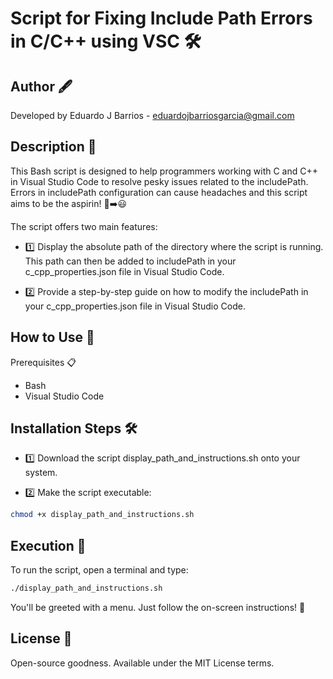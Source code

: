 # Script for Fixing Include Path Errors in C/C++ using VSC 🛠️
## Author 🖋️
Developed by Eduardo J Barrios - eduardojbarriosgarcia@gmail.com

## Description 📝
This Bash script is designed to help programmers working with C and C++ in Visual Studio Code to resolve pesky issues related to the includePath. Errors in includePath configuration can cause headaches and this script aims to be the aspirin! 🤕➡️😃

The script offers two main features:

- 1️⃣ Display the absolute path of the directory where the script is running. This path can then be added to includePath in your c_cpp_properties.json file in Visual Studio Code.

- 2️⃣ Provide a step-by-step guide on how to modify the includePath in your c_cpp_properties.json file in Visual Studio Code.

## How to Use 🤔
Prerequisites 📋
- Bash
- Visual Studio Code 
## Installation Steps 🛠️
- 1️⃣ Download the script display_path_and_instructions.sh onto your system.

- 2️⃣ Make the script executable:


```bash
chmod +x display_path_and_instructions.sh
```
## Execution 🚀
To run the script, open a terminal and type:

```bash
./display_path_and_instructions.sh
```
You'll be greeted with a menu. Just follow the on-screen instructions! 📖

## License 📜
Open-source goodness. Available under the MIT License terms.
